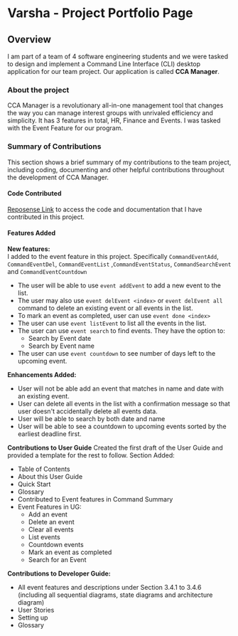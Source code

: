 # Varsha - Project Portfolio Page

## Overview
I am part of a team of 4 software engineering students and we were tasked to design and implement a Command Line Interface (CLI) desktop application for our team project. 
Our application is called **CCA Manager**. 

### About the project
CCA Manager is a revolutionary all-in-one management tool that changes the way 
you can manage interest groups with unrivaled efficiency and simplicity. It has 3 features 
in total, HR, Finance and Events. I was tasked with the Event Feature for our program.

### Summary of Contributions
This section shows a brief summary of my contributions to the team project, including coding, documenting and other helpful contributions throughout the development of CCA Manager.

#### Code Contributed

[Reposense Link](https://nus-cs2113-ay2021s1.github.io/tp-dashboard/#breakdown=true&search=varsha3006) to access the code and documentation
that I have contributed in this project.

#### Features Added
 **New features:** \
I added to the event feature in this project. Specifically  `CommandEventAdd`, `CommandEventDel`, `CommandEventList`  ,`CommandEventStatus`, `CommandSearchEvent` and `CommandEventCountdown`

* The user will be able to use `event addEvent` to add a new event to the list.   <br/>
* The user may also use `event delEvent <index>` or `event delEvent all` command to delete an existing event or all events in the list. <br/>
* To mark an event as completed, user can use `event done <index>` <br/>
* The user can use `event listEvent` to list all the events in the list. <br/>
* The user can use `event search` to find events. They have the option to:
  * Search by Event date <br/>
  * Search by Event name <br/>
 * The user can use   `event countdown` to see number of days left to the upcoming event. <br/>

**Enhancements Added:**
* User will not be able add an event that matches in name and date with an existing event.
* User can delete all events in the list with a confirmation message so that user doesn't accidentally delete all events data.
* User will be able to search by both date and name
* User will be able to see a countdown to upcoming events sorted by the earliest deadline first.


**Contributions to User Guide**
Created the first draft of the User Guide and provided a template for the rest to follow. 
Section Added:
* Table of Contents
* About this User Guide
* Quick  Start
* Glossary
* Contributed to Event features in Command Summary
* Event Features in UG:
  * Add an event
  * Delete an event
  * Clear all events
  * List events
  * Countdown events
  * Mark an event as completed
  * Search for an Event
  
**Contributions to Developer Guide:**
* All event features and descriptions under Section 3.4.1 to 3.4.6 (including all sequential diagrams, state diagrams and architecture diagram)
* User Stories
* Setting up
* Glossary 
